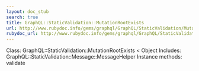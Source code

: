 ```yaml
---
layout: doc_stub
search: true
title: GraphQL::StaticValidation::MutationRootExists
url: http://www.rubydoc.info/gems/graphql/GraphQL/StaticValidation/MutationRootExists
rubydoc_url: http://www.rubydoc.info/gems/graphql/GraphQL/StaticValidation/MutationRootExists
---
```


Class: GraphQL::StaticValidation::MutationRootExists < Object
Includes:
GraphQL::StaticValidation::Message::MessageHelper
Instance methods:
validate

